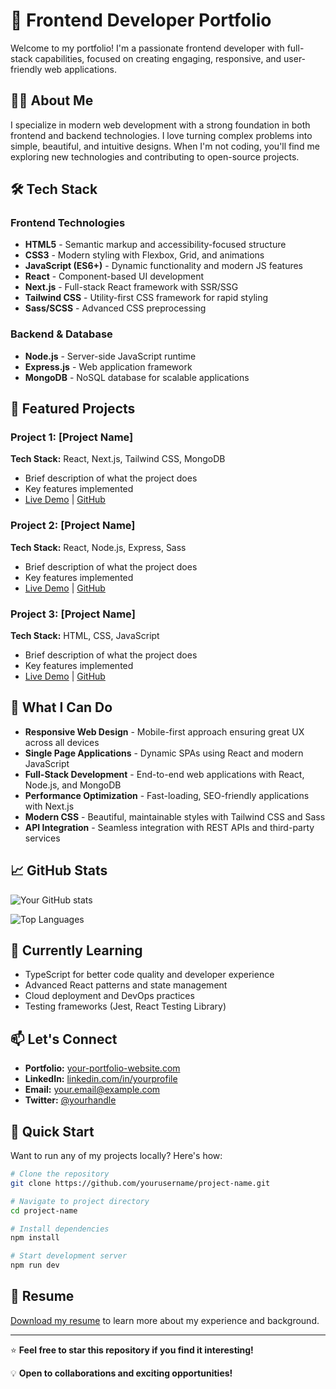# 🚀 Frontend Developer Portfolio

Welcome to my portfolio! I'm a passionate frontend developer with full-stack capabilities, focused on creating engaging, responsive, and user-friendly web applications.

## 👨‍💻 About Me

I specialize in modern web development with a strong foundation in both frontend and backend technologies. I love turning complex problems into simple, beautiful, and intuitive designs. When I'm not coding, you'll find me exploring new technologies and contributing to open-source projects.

## 🛠️ Tech Stack

### Frontend Technologies

- **HTML5** - Semantic markup and accessibility-focused structure
- **CSS3** - Modern styling with Flexbox, Grid, and animations
- **JavaScript (ES6+)** - Dynamic functionality and modern JS features
- **React** - Component-based UI development
- **Next.js** - Full-stack React framework with SSR/SSG
- **Tailwind CSS** - Utility-first CSS framework for rapid styling
- **Sass/SCSS** - Advanced CSS preprocessing

### Backend & Database

- **Node.js** - Server-side JavaScript runtime
- **Express.js** - Web application framework
- **MongoDB** - NoSQL database for scalable applications

## 🌟 Featured Projects

### Project 1: [Project Name]

**Tech Stack:** React, Next.js, Tailwind CSS, MongoDB

- Brief description of what the project does
- Key features implemented
- [Live Demo](your-demo-link) | [GitHub](your-repo-link)

### Project 2: [Project Name]

**Tech Stack:** React, Node.js, Express, Sass

- Brief description of what the project does
- Key features implemented
- [Live Demo](your-demo-link) | [GitHub](your-repo-link)

### Project 3: [Project Name]

**Tech Stack:** HTML, CSS, JavaScript

- Brief description of what the project does
- Key features implemented
- [Live Demo](your-demo-link) | [GitHub](your-repo-link)

## 💼 What I Can Do

- **Responsive Web Design** - Mobile-first approach ensuring great UX across all devices
- **Single Page Applications** - Dynamic SPAs using React and modern JavaScript
- **Full-Stack Development** - End-to-end web applications with React, Node.js, and MongoDB
- **Performance Optimization** - Fast-loading, SEO-friendly applications with Next.js
- **Modern CSS** - Beautiful, maintainable styles with Tailwind CSS and Sass
- **API Integration** - Seamless integration with REST APIs and third-party services

## 📈 GitHub Stats

![Your GitHub stats](https://github-readme-stats.vercel.app/api?username=yourusername&show_icons=true&theme=radical)

![Top Languages](https://github-readme-stats.vercel.app/api/top-langs/?username=yourusername&layout=compact&theme=radical)

## 🎯 Currently Learning

- TypeScript for better code quality and developer experience
- Advanced React patterns and state management
- Cloud deployment and DevOps practices
- Testing frameworks (Jest, React Testing Library)

## 📫 Let's Connect

- **Portfolio:** [your-portfolio-website.com](https://your-portfolio-website.com)
- **LinkedIn:** [linkedin.com/in/yourprofile](https://linkedin.com/in/yourprofile)
- **Email:** your.email@example.com
- **Twitter:** [@yourhandle](https://twitter.com/yourhandle)

## 🚀 Quick Start

Want to run any of my projects locally? Here's how:

```bash
# Clone the repository
git clone https://github.com/yourusername/project-name.git

# Navigate to project directory
cd project-name

# Install dependencies
npm install

# Start development server
npm run dev
```

## 📄 Resume

[Download my resume](link-to-your-resume.pdf) to learn more about my experience and background.

---

⭐ **Feel free to star this repository if you find it interesting!**

💡 **Open to collaborations and exciting opportunities!**

